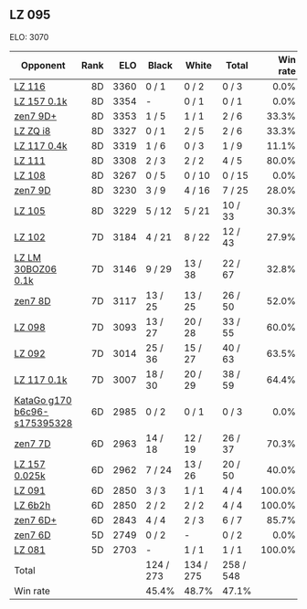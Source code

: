 ## LZ 095 ##

ELO: 3070

Opponent | Rank | ELO | Black | White | Total | Win rate
---------|-----:|----:|-------|-------|-------|-------:
[LZ 116](LZ%20116.md) | 8D | 3360 | 0 / 1 | 0 / 2 | 0 / 3 | 0.0%
[LZ 157 0.1k](LZ%20157%200.1k.md) | 8D | 3354 | - | 0 / 1 | 0 / 1 | 0.0%
[zen7 9D+](zen7%209D+.md) | 8D | 3353 | 1 / 5 | 1 / 1 | 2 / 6 | 33.3%
[LZ ZQ i8](LZ%20ZQ%20i8.md) | 8D | 3327 | 0 / 1 | 2 / 5 | 2 / 6 | 33.3%
[LZ 117 0.4k](LZ%20117%200.4k.md) | 8D | 3319 | 1 / 6 | 0 / 3 | 1 / 9 | 11.1%
[LZ 111](LZ%20111.md) | 8D | 3308 | 2 / 3 | 2 / 2 | 4 / 5 | 80.0%
[LZ 108](LZ%20108.md) | 8D | 3267 | 0 / 5 | 0 / 10 | 0 / 15 | 0.0%
[zen7 9D](zen7%209D.md) | 8D | 3230 | 3 / 9 | 4 / 16 | 7 / 25 | 28.0%
[LZ 105](LZ%20105.md) | 8D | 3229 | 5 / 12 | 5 / 21 | 10 / 33 | 30.3%
[LZ 102](LZ%20102.md) | 7D | 3184 | 4 / 21 | 8 / 22 | 12 / 43 | 27.9%
[LZ LM 30BOZ06 0.1k](LZ%20LM%2030BOZ06%200.1k.md) | 7D | 3146 | 9 / 29 | 13 / 38 | 22 / 67 | 32.8%
[zen7 8D](zen7%208D.md) | 7D | 3117 | 13 / 25 | 13 / 25 | 26 / 50 | 52.0%
[LZ 098](LZ%20098.md) | 7D | 3093 | 13 / 27 | 20 / 28 | 33 / 55 | 60.0%
[LZ 092](LZ%20092.md) | 7D | 3014 | 25 / 36 | 15 / 27 | 40 / 63 | 63.5%
[LZ 117 0.1k](LZ%20117%200.1k.md) | 7D | 3007 | 18 / 30 | 20 / 29 | 38 / 59 | 64.4%
[KataGo g170 b6c96-s175395328](KataGo%20g170%20b6c96-s175395328.md) | 6D | 2985 | 0 / 2 | 0 / 1 | 0 / 3 | 0.0%
[zen7 7D](zen7%207D.md) | 6D | 2963 | 14 / 18 | 12 / 19 | 26 / 37 | 70.3%
[LZ 157 0.025k](LZ%20157%200.025k.md) | 6D | 2962 | 7 / 24 | 13 / 26 | 20 / 50 | 40.0%
[LZ 091](LZ%20091.md) | 6D | 2850 | 3 / 3 | 1 / 1 | 4 / 4 | 100.0%
[LZ 6b2h](LZ%206b2h.md) | 6D | 2850 | 2 / 2 | 2 / 2 | 4 / 4 | 100.0%
[zen7 6D+](zen7%206D+.md) | 6D | 2843 | 4 / 4 | 2 / 3 | 6 / 7 | 85.7%
[zen7 6D](zen7%206D.md) | 5D | 2749 | 0 / 2 | - | 0 / 2 | 0.0%
[LZ 081](LZ%20081.md) | 5D | 2703 | - | 1 / 1 | 1 / 1 | 100.0%
Total | | | 124 / 273 | 134 / 275 | 258 / 548 | 
Win rate| | | 45.4% | 48.7% | 47.1% | 
